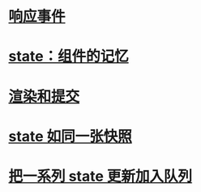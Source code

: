 # [响应事件](./响应事件.md#响应事件)
# [state：组件的记忆](./state：组件的记忆.md#State：组件的记忆)
# [渲染和提交](./渲染和提交.md#渲染和提交)
# [state 如同一张快照](./state%20如同一张快照.md#state%20如同一张快照)
# [把一系列 state 更新加入队列](./把一系列%20state%20更新加入队列.md#把一系列%20state%20更新加入队列)